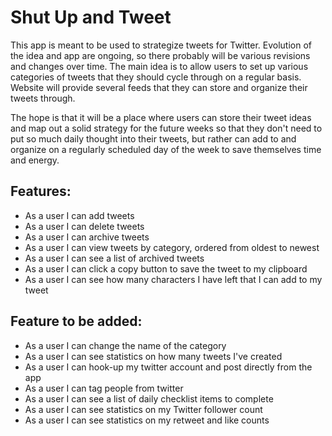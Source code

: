 # Shut Up and Tweet

This app is meant to be used to strategize tweets for Twitter. Evolution of the idea and app are ongoing, so there probably will be various revisions and changes over time. The main idea is to allow users to set up various categories of tweets that they should cycle through on a regular basis.  Website will provide several feeds that they can store and organize their tweets through.

The hope is that it will be a place where users can store their tweet ideas and map out a solid strategy for the future weeks so that they don't need to put so much daily thought into their tweets, but rather can add to and organize on a regularly scheduled day of the week to save themselves time and energy.

## Features:

* As a user I can add tweets
* As a user I can delete tweets
* As a user I can archive tweets
* As a user I can view tweets by category, ordered from oldest to newest
* As a user I can see a list of archived tweets
* As a user I can click a copy button to save the tweet to my clipboard
* As a user I can see how many characters I have left that I can add to my tweet

## Feature to be added:

* As a user I can change the name of the category
* As a user I can see statistics on how many tweets I've created
* As a user I can hook-up my twitter account and post directly from the app
* As a user I can tag people from twitter
* As a user I can see a list of daily checklist items to complete
* As a user I can see statistics on my Twitter follower count
* As a user I can see statistics on my retweet and like counts
